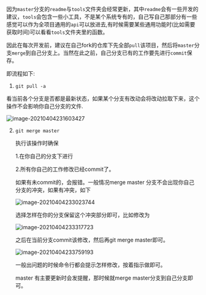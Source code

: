 因为``master``分支的``readme``与``tools``文件夹会经常更新，其中``readme``会有一些开发的建议，``tools``会包含一些小工具，不是某个系统专有的，自己写自己那部分有一些感觉可以作为全项目通用的``api``可以放进去,有时候需要某些通用功能时(比如需要获取时间)可以看看``tools``文件夹里的函数。

因此在每次开发前，建议在自己fork的仓库下先全部``pull``该项目，然后将``master``分支``merge``到自己分支上。当然在此之前，自己分支已有的工作要先进行``commit``保存。



即流程如下:

1. ``git pull -a``

看当前各个分支是否都是最新状态，如果某个分支有改动会将改动拉取下来，这个操作不会影响你自己分支的文件.

![image-20210404231603427](C:\Users\ELIO\AppData\Roaming\Typora\typora-user-images\image-20210404231603427.png)

2. ``git merge master``

   执行该操作时确保 

   1.在你自己的分支下进行 

   2.所有你自己的工作修改已经commit了。

   如果有未commit的，会报错。一般情况merge master 分支不会出现你自己分支的冲突，如果有冲突，如下

   ![image-20210404233023744](C:\Users\ELIO\AppData\Roaming\Typora\typora-user-images\image-20210404233023744.png)

   选择怎样在你的分支保留这个冲突部分即可，比如修改为

   ![image-20210404233317723](C:\Users\ELIO\AppData\Roaming\Typora\typora-user-images\image-20210404233317723.png)

   之后在当前分支commit该修改，然后再git merge master即可。

   ![image-20210404233759193](C:\Users\ELIO\AppData\Roaming\Typora\typora-user-images\image-20210404233759193.png)

   一般出问题的时候命令行都会提示怎样修改，按着指示做即可。

   

   master 有主要更新时会发提醒，那时候就merge master分支到自己分支即可。

   